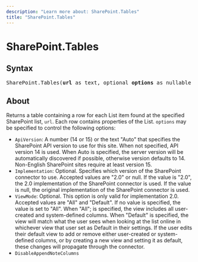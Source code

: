 ```yaml
---
description: "Learn more about: SharePoint.Tables"
title: "SharePoint.Tables"
---
```

# SharePoint.Tables

## Syntax

<pre>
SharePoint.Tables(<b>url</b> as text, optional <b>options</b> as nullable record) as table
</pre>

## About

Returns a table containing a row for each List item found at the specified SharePoint list, `url`. Each row contains properties of the List. `options` may be specified to control the following options:

* `ApiVersion`: A number (14 or 15) or the text "Auto" that specifies the SharePoint API version to use for this site. When not specified, API version 14 is used. When Auto is specified, the server version will be automatically discovered if possible, otherwise version defaults to 14. Non-English SharePoint sites require at least version 15.
* `Implementation`: Optional. Specifies which version of the SharePoint connector to use. Accepted values are "2.0" or null. If the value is "2.0", the 2.0 implementation of the SharePoint connector is used. If the value is null, the original implementation of the SharePoint connector is used.
* `ViewMode`: Optional. This option is only valid for implementation 2.0. Accepted values are "All" and "Default". If no value is specified, the value is set to "All". When "All"; is specified, the view includes all user-created and system-defined columns. When "Default" is specified, the view will match what the user sees when looking at the list online in whichever view that user set as Default in their settings. If the user edits their default view to add or remove either user-created or system-defined columns, or by creating a new view and setting it as default, these changes will propagate through the connector.
* `DisableAppendNoteColumns`
